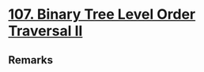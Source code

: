 # [107. Binary Tree Level Order Traversal II](https://leetcode.com/problems/binary-tree-level-order-traversal-ii/)

## Remarks
